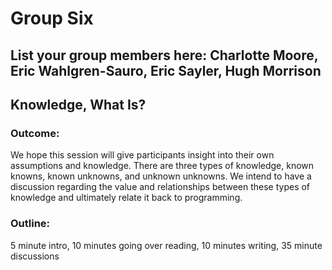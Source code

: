 # Group Six

## List your group members here: Charlotte Moore, Eric Wahlgren-Sauro, Eric Sayler, Hugh Morrison

## Knowledge, What Is? 

### Outcome:

<p> We hope this session will give participants insight into their own assumptions and knowledge. There are three types of knowledge, known knowns, known unknowns, and unknown unknowns. We intend to have a discussion regarding the value and relationships between these types of knowledge and ultimately relate it back to programming. </p>

### Outline: 

<p>5 minute intro,  10 minutes going over reading,  10 minutes writing,  35 minute discussions</p>

